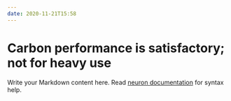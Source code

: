 ```yaml
---
date: 2020-11-21T15:58
---
```


# Carbon performance is satisfactory; not for heavy use

Write your Markdown content here. Read [neuron documentation](https://neuron.zettel.page/2011404.html) for syntax help.

